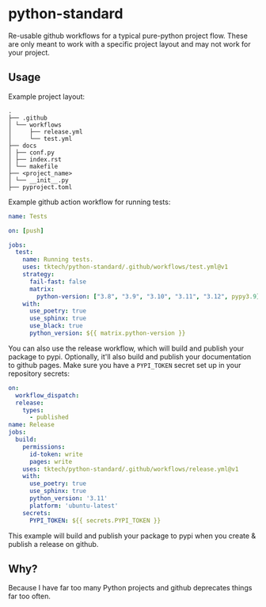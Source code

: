 # python-standard

Re-usable github workflows for a typical pure-python project flow. These
are only meant to work with a specific project layout and may not work for
your project.

## Usage

Example project layout:

```
.
├── .github
│ └── workflows
│     ├── release.yml
│     └── test.yml
├── docs
│ ├── conf.py
│ ├── index.rst
│ └── makefile
├── <project_name>
│ └── __init__.py
├── pyproject.toml
```

Example github action workflow for running tests:

```yaml
name: Tests

on: [push]

jobs:
  test:
    name: Running tests.
    uses: tktech/python-standard/.github/workflows/test.yml@v1
    strategy:
      fail-fast: false
      matrix:
        python-version: ["3.8", "3.9", "3.10", "3.11", "3.12", pypy3.9]
    with:
      use_poetry: true
      use_sphinx: true
      use_black: true
      python_version: ${{ matrix.python-version }}
```

You can also use the release workflow, which will build and publish your
package to pypi. Optionally, it'll also build and publish your documentation
to github pages. Make sure you have a ``PYPI_TOKEN`` secret set up in your
repository secrets:

```yaml
on:
  workflow_dispatch:
  release:
    types:
      - published
name: Release
jobs:
  build:
    permissions:
      id-token: write
      pages: write
    uses: tktech/python-standard/.github/workflows/release.yml@v1
    with:
      use_poetry: true
      use_sphinx: true
      python_version: '3.11'
      platform: 'ubuntu-latest'
    secrets:
      PYPI_TOKEN: ${{ secrets.PYPI_TOKEN }}
```

This example will build and publish your package to pypi when you create &
publish a release on github.

## Why?

Because I have far too many Python projects and github deprecates things far
too often.
